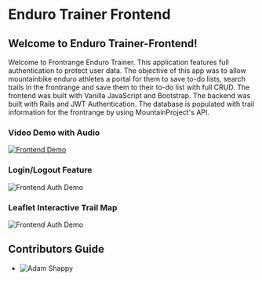 # Enduro Trainer Frontend
<!-- Short Description -->
## Welcome to Enduro Trainer-Frontend!
Welcome to Frontrange Enduro Trainer. This application features full authentication to protect user data. The objective of this app was to allow mountainbike enduro athletes a portal for them to save to-do lists, search trails in the frontrange and save them to their to-do list with full CRUD. The frontend was built with Vanilla JavaScript and Bootstrap. The backend was built with Rails and JWT Authentication. The database is populated with trail information for the frontrange by using MountainProject's API.

<!-- Frontend Video Demo -->
### Video Demo with Audio
[![Frontend Demo](http://img.youtube.com/vi/zBAbWel-8cw/0.jpg)](https://www.youtube.com/watch?v=zBAbWel-8cw "Frontend Demo")

### Login/Logout Feature
![Frontend Auth Demo](https://media.giphy.com/media/IgLZTUsOBGHWDP25mu/giphy.gif)

### Leaflet Interactive Trail Map
![Frontend Auth Demo](https://media.giphy.com/media/YOGe2Un40OwGSg6wDW/giphy.gif)

<!-- Contributors -->
## Contributors Guide
- ![Adam Shappy](https://github.com/mrshappy0)
